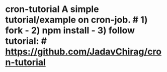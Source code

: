 # cron-tutorial A simple tutorial/example on cron-job. # 1) fork - 2) npm install - 3) follow tutorial: # https://github.com/JadavChirag/cron-tutorial
